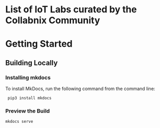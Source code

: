 # List of IoT Labs curated by the Collabnix Community


# Getting Started


## Building Locally

### Installing mkdocs



To install MkDocs, run the following command from the command line:

```
 pip3 install mkdocs
```

### Preview the Build


```
mkdocs serve
```
